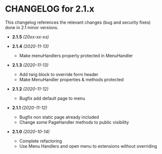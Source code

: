 CHANGELOG for 2.1.x
===================

This changelog references the relevant changes (bug and security fixes) done
in 2.1 minor versions.

* **2.1.5** _(20xx-xx-xx)_


* **2.1.4** _(2020-11-13)_
    * Make menuHandlers property protected in MenuHandler

* **2.1.3** _(2020-11-13)_
    * Add twig block to override form header
    * Make MenuHandler properties & methods protected

* **2.1.2** _(2020-11-12)_
    * Bugfix add default page to menu 

* **2.1.1** _(2020-11-12)_
    * Bugfix non static page already included 
    * Change some PageHandler methods to public visibility 

* **2.1.0** _(2020-10-14)_
    * Complete refactoring
    * Use Menu Handlers and open menu to extensions without overriding 
